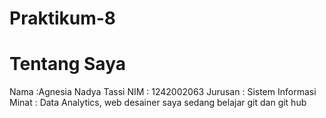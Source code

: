 # Praktikum-8
# Tentang Saya
Nama :Agnesia Nadya Tassi 
NIM : 1242002063 
Jurusan : Sistem Informasi 
Minat : Data Analytics, web desainer
saya sedang belajar git dan git hub
